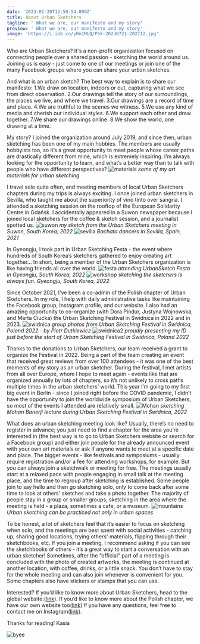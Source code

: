 ```yaml
---
date: '2023-01-20T12:50:54.000Z'
title: About Urban Sketchers
tagline: ' What we are, our manifesto and my story'
preview: ' What we are, our manifesto and my story'
image: 'https://i.ibb.co/yRn1MLQ/PSX-20230721-202712.jpg'
---
```

Who are Urban Sketchers? It's a non-profit organization focused on connecting people over a shared passion - sketching the world around us. Joining us is easy - just come to one of our meetings or join one of the many Facebook groups where you can share your urban sketches.

And what is an urban sketch? The best way to explain is to share our manifesto:
1.We draw on location, indoors or out, capturing what we see from direct observation.
2.Our drawings tell the story of our surroundings, the places we live, and where we travel.
3.Our drawings are a record of time and place.
4.We are truthful to the scenes we witness.
5.We use any kind of media and cherish our individual styles.
6.We support each other and draw together.
7.We share our drawings online.
8.We show the world, one drawing at a time.

My story? I joined the organization around July 2019, and since then, urban sketching has been one of my main hobbies. The members are usually hobbyists too, so it’s a great opportunity to meet people whose career paths are drastically different from mine, which is extremely inspiring. I’m always looking for the opportunity to learn, and what’s a better way than to talk with people who have different perspectives?
![materials](https://i.ibb.co/VHgZ90J/PXL-20220809-131648151.jpg)
*some of my art materials for urban sketching*

I travel solo quite often, and meeting members of local Urban Sketchers chapters during my trips is always exciting. I once joined urban sketchers in Sevilla, who taught me about the superiority of vino tinto over sangria. I attended a sketching session on the rooftop of the European Solidarity Centre in Gdańsk. I accidentally appeared in a Suwon newspaper because I joined local sketchers for the coffee & sketch session, and a journalist spotted us. 
![suwon](https://i.ibb.co/xhdK2V1/PSX-20230406-132531.jpg)
*my sketch from the Urban Sketchers meeting in Suwon, South Korea, 2022*
![sevilla](https://i.ibb.co/9bfcKzd/sevilla-bachata.jpg)
*Bachata dancers in Sevilla, Spain, 2021*

In Gyeongju, I took part in Urban Sketching Festa - the event where hundreds of South Korea’s sketchers gathered to enjoy creating art together… In short, being a member of the Urban Sketchers organization is like having friends all over the world.
![festa](https://i.ibb.co/3cPMFvY/PSX-20230320-150538.jpg)
*attending UrbanSketch Festa in Gyeongju, South Korea, 2022*
![workshop](https://i.ibb.co/brJgFS7/PSX-20221101-230007.jpg)
*sketching the sketchers is always fun. Gyeongju, South Korea, 2022*

Since October 2021, I've been a co-admin of the Polish chapter of Urban Sketchers. In my role, I help with daily administrative tasks like maintaining the Facebook group, Instagram profile, and our website. I also had an amazing opportunity to co-organize (with Dora Pindur, Justyna Wojnowska, and Marta Ciućka) the Urban Sketching Festival in Świdnica in 2022 and in 2023. 
![swidnica](https://i.ibb.co/WzdcXrL/swidnica.png)
*group photos from Urban Sketching Festival in Świdnica, Poland 2022 - by Piotr Dutkiewicz*
![swidnica2](https://i.ibb.co/XDYHLsT/PXL-20220811-093328426-MP.jpg)
*proudly presenting my ID just before the start of Urban Sketching Festival in Świdnica, Poland 2022*

Thanks to the donations to Urban Sketchers, our team received a grant to organize the Festival in 2022. Being a part of the team creating an event that received great reviews from over 100 attendees - it was one of the best moments of my story as an urban sketcher. During the festival, I met artists from all over Europe, whom I hope to meet again - events like that are organized annually by lots of chapters, so it’s not unlikely to cross paths multiple times in the urban sketchers’ world. This year I’m going to my first big event in Berlin - since I joined right before the COVID pandemic, I didn’t have the opportunity to join the worldwide symposium of Urban Sketchers, so most of the events I attended are relatively small.
![Mohan](https://i.ibb.co/T085TBr/PSX-20220815-180019.jpg)
*sketching Mohan Banerji lecture during Urban Sketching Festival in Świdnica, 2022*


What does an urban sketching meeting look like? Usually, there’s no need to register in advance; you just need to find a chapter for the area you’re interested in (the best way is to go to Urban Sketchers website or search for a Facebook group) and either join people for the already announced event with your own art materials or ask if anyone wants to meet at a specific date and place. The bigger events - like festivals and symposiums - usually require registration and/or a fee for attending workshops, for example. But you can always join a sketchwalk or meeting for free. The meetings usually start at a relaxed pace with people engaging in small talk at the meeting place, and the time to regroup after sketching is established. Some people join to say hello and then go sketching solo, only to come back after some time to look at others' sketches and take a photo together. The majority of people stay in a group or smaller groups, sketching in the area where the meeting is held - a plaza, sometimes a cafe, or a museum. 
![mountains](https://i.ibb.co/Jc9V0cH/PSX-20230125-222452.jpg)
*Urban sketching can be practiced not only in urban spaces*

To be honest, a lot of sketchers feel that it’s easier to focus on sketching when solo, and the meetings are best spent with social activities - catching up, sharing good locations, trying others' materials, flipping through their sketchbooks, etc. If you join a meeting, I recommend asking if you can see the sketchbooks of others - it’s a great way to start a conversation with an urban sketcher! Sometimes, after the “official” part of a meeting is concluded with the photo of created artworks, the meeting is continued at another location, with coffee, drinks, or a little snack. You don’t have to stay for the whole meeting and can also join whenever is convenient for you. Some chapters also have stickers or stamps that you can use.

Interested? If you’d like to know more about Urban Sketchers, head to the global website:([link](https://www.urbansketchers.com "link")). If you’d like to know more about the Polish chapter, we have our own website too([link](https://www.uskpoland.pl "link")) If you have any questions, feel free to contact me on Instagram([link](https://www.instagram.com/catherine_pl_art "link")).

Thanks for reading!
Kasia

![byee](https://i.ibb.co/kS47sMh/IMG-20220804-WA0004.jpg)
